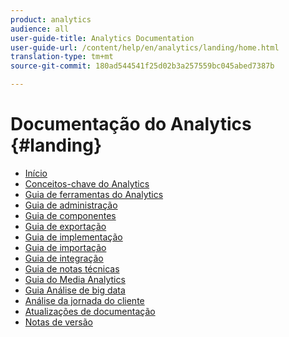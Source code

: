 ```yaml
---
product: analytics
audience: all
user-guide-title: Analytics Documentation
user-guide-url: /content/help/en/analytics/landing/home.html
translation-type: tm+mt
source-git-commit: 180ad544541f25d02b3a257559bc045abed7387b

---
```



# Documentação do Analytics {#landing}

* [Início](home.md)
* [Conceitos-chave do Analytics](an-key-concepts.md)
* [Guia de ferramentas do Analytics](../analyze/home.md)
* [Guia de administração](../admin/home.md)
* [Guia de componentes](../components/home.md)
* [Guia de exportação](../export/home.md)
* [Guia de implementação](../implement/home.md)
* [Guia de importação](../import/home.md)
* [Guia de integração](../integrate/home.md)
* [Guia de notas técnicas](../technotes/home.md)
* [Guia do Media Analytics](https://docs.adobe.com/content/help/en/media-analytics/using/media-overview.html)
* [Guia Análise de big data](https://docs.adobe.com/content/help/en/data-workbench/using/home.html)
* [Análise da jornada do cliente](https://docs.adobe.com/content/help/en/analytics-platform/using/cja-landing.html)
* [Atualizações de documentação](doc-updates.md)
* [Notas de versão](https://docs.adobe.com/content/help/en/release-notes/experience-cloud/current.html)

<!--
+ Analytics Guides{#analytics-guides}
  * [Analytics Analyze Guide](https://docs.adobe.com/content/help/en/analytics/analyze/home.html)
  * [Admin Guide](https://docs.adobe.com/content/help/en/analytics/admin/home.html)
  * [Components Guide](https://docs.adobe.com/content/help/en/analytics/components/home.html)
  * [Export Guide](https://docs.adobe.com/content/help/en/analytics/export/home.html)
  * [Implementation Guide](https://docs.adobe.com/content/help/en/analytics/implementation/home.html)
  * [Import Guide](https://docs.adobe.com/content/help/en/analytics/import/home.html)
  * [Integration Guide](https://docs.adobe.com/content/help/en/analytics/integration/home.html)
-->
